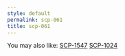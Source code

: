 ```yaml
---
style: default
permalink: scp-061
title: scp-061
---
```

You may also like:
[SCP-1547](http://scp-wiki.net/scp-1547)
[SCP-1024](http://scp-wiki.net/scp-1024)